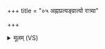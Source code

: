 +++
title = "०५ अह्नाप्रत्यङ्व्रात्यो रात्र्या"

+++
<details><summary>मूलम् (VS)</summary>

अह्ना॑प्र॒त्यङ्व्रात्यो॒ रात्र्या॒ प्राङ्नमो॒ व्रात्या॑य ॥
</details>